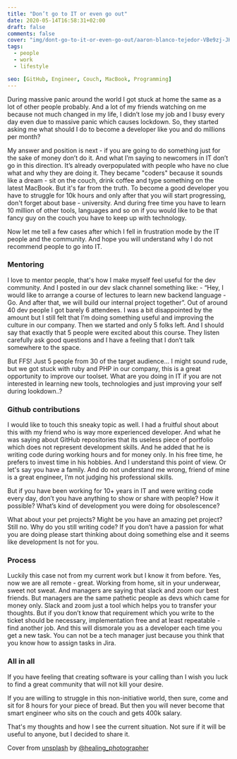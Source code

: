 ```yaml
---
title: "Don’t go to IT or even go out"
date: 2020-05-14T16:58:31+02:00
draft: false
comments: false
cover: "img/dont-go-to-it-or-even-go-out/aaron-blanco-tejedor-VBe9zj-JHBs-unsplash.jpg"
tags:
  - people
  - work
  - lifestyle

seo: [GitHub, Engineer, Couch, MacBook, Programming]
---
```


During massive panic around the world I got stuck at home the same as a lot of other people probably. And a lot of my friends watching on me because not much changed in my life, I didn’t lose my job and I busy every day even due to massive panic which causes lockdown. So, they started asking me what should I do to become a developer like you and do millions per month? 

My answer and position is next - if you are going to do something just for the sake of money don’t do it. And what I’m saying to newcomers in IT don’t go in this direction. It’s already overpopulated with people who have no clue what and why they are doing it. They became "coders" because it sounds like a dream - sit on the couch, drink coffee and type something on the latest MacBook. But it's far from the truth. To become a good developer you have to struggle for 10k hours and only after that you will start progressing, don't forget about base - university. And during free time you have to learn 10 million of other tools, languages and so on if you would like to be that fancy guy on the couch you have to keep up with technology.

Now let me tell a few cases after which I fell in frustration mode by the IT people and the community. And hope you will understand why I do not recommend people to go into IT.

### Mentoring

I love to mentor people, that's how I make myself feel useful for the dev community. And I posted in our dev slack channel something like: - “Hey, I would like to arrange a course of lectures to learn new backend language - Go. And after that, we will build our internal project together”. Out of around 40 dev people I got barely 6 attendees. I was a bit disappointed by the amount but I still felt that I’m doing something useful and improving the culture in our company. Then we started and only 5 folks left. And I should say that exactly that 5 people were excited about this course. They listen carefully ask good questions and I have a feeling that I don’t talk somewhere to the space. 

But FFS! Just 5 people from 30 of the target audience... I might sound rude, but we got stuck with ruby and PHP in our company, this is a great opportunity to improve our toolset. What are you doing in IT if you are not interested in learning new tools, technologies and just improving your self during lookdown..?

### Github contributions 

I would like to touch this sneaky topic as well. I had a fruitful shout about this with my friend who is way more experienced developer. And what he was saying about GitHub repositories that its useless piece of portfolio which does not represent development skills. And he added that he is writing code during working hours and for money only. In his free time, he prefers to invest time in his hobbies. And I understand this point of view. Or let's say you have a family. And do not understand me wrong, friend of mine is a great engineer, I’m not judging his professional skills.

But if you have been working for 10+ years in IT and were writing code every day, don’t you have anything to show or share with people? How it possible? What’s kind of development you were doing for obsolescence?

What about your pet projects? Might be you have an amazing pet project? Still no. Why do you still writing code? If you don’t have a passion for what you are doing please start thinking about doing something else and it seems like development Is not for you. 

### Process

Luckily this case not from my current work but I know it from before. Yes, now we are all remote - great. Working from home, sit in your underwear, sweet not sweat. And managers are saying that slack and zoom our best friends. But managers are the same pathetic people as devs which came for money only. Slack and zoom just a tool which helps you to transfer your thoughts. But if you don’t know that requirement which you write to the ticket should be necessary, implementation free and at least repeatable - find another job. And this will dismorale you as a developer each time you get a new task. You can not be a tech manager just because you think that you know how to assign tasks in Jira.

### All in all

If you have feeling that creating software is your calling than I wish you luck to find a great community that will not kill your desire. 

If you are willing to struggle in this non-initiative world, then sure, come and sit for 8 hours for your piece of bread. But then you will never become that smart engineer who sits on the couch and gets 400k salary.

That's my thoughts and how I see the current situation. Not sure if it will be useful to anyone, but I decided to share it.

Cover from [unsplash](https://unsplash.com) by [@healing_photographer](https://unsplash.com/@healing_photographer)
